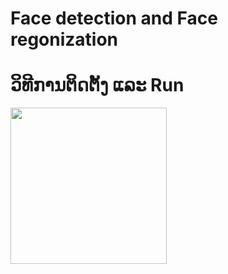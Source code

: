 # Face detection and Face regonization
ວິທີການຕິດຕັ້ງ ແລະ Run
============================
<img src="https://github.com/ntajxyooj/Project_Face/blob/JS/static/git/1.png" width="250"> 


